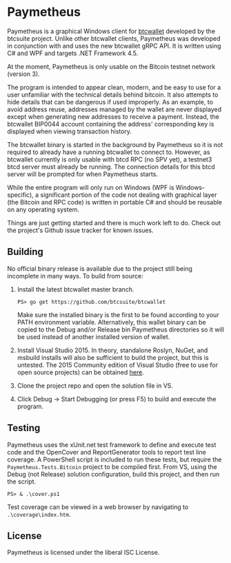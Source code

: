 # Paymetheus

Paymetheus is a graphical Windows client for
[btcwallet](https://github.com/btcsuite/btcwallet) developed by the btcsuite
project.  Unlike other btcwallet clients, Paymetheus was developed in
conjunction with and uses the new btcwallet gRPC API. It is written using C# and
WPF and targets .NET Framework 4.5.

At the moment, Paymetheus is only usable on the Bitcoin testnet network (version
3).

The program is intended to appear clean, modern, and be easy to use for a user
unfamiliar with the technical details behind bitcoin.  It also attempts to hide
details that can be dangerous if used improperly.  As an example, to avoid
address reuse, addresses managed by the wallet are never displayed except when
generating new addresses to receive a payment.  Instead, the btcwallet BIP0044
account containing the address' corresponding key is displayed when viewing
transaction history.

The btcwallet binary is started in the background by Paymetheus so it is not
required to already have a running btcwallet to connect to.  However, as
btcwallet currently is only usable with btcd RPC (no SPV yet), a testnet3 btcd
server must already be running.  The connection details for this btcd server
will be prompted for when Paymetheus starts.

While the entire program will only run on Windows (WPF is Windows-specific), a
significant portion of the code not dealing with graphical layer (the Bitcoin
and RPC code) is written in portable C# and should be reusable on any operating
system.

Things are just getting started and there is much work left to do.  Check out
the project's Github issue tracker for known issues.

## Building

No official binary release is available due to the project still being
incomplete in many ways.  To build from source:

1. Install the latest btcwallet master branch.

   ```
   PS> go get https://github.com/btcsuite/btcwallet
   ```

   Make sure the installed binary is the first to be found according to your
   PATH environment variable.  Alternatively, this wallet binary can be copied
   to the Debug and/or Release bin Paymetheus directories so it will be used
   instead of another installed version of wallet.

2. Install Visual Studio 2015.  In theory, standalone Roslyn, NuGet, and msbuild
   installs will also be sufficient to build the project, but this is untested.
   The 2015 Community edition of Visual Studio (free to use for open source
   projects) can be obtained [here](https://www.visualstudio.com/en-us/products/visual-studio-community-vs.aspx).

3. Clone the project repo and open the solution file in VS.

4. Click Debug -> Start Debugging (or press F5) to build and execute the
   program.

## Testing

Paymetheus uses the xUnit.net test framework to define and execute test code and
the OpenCover and ReportGenerator tools to report test line coverage.  A
PowerShell script is included to run these tests, but require the
`Paymetheus.Tests.Bitcoin` project to be compiled first.  From VS, using the
Debug (not Release) solution configuration, build this project, and then run the
script.

```
PS> & .\cover.ps1
```

Test coverage can be viewed in a web browser by navigating to
`.\coverage\index.htm`.

## License

Paymetheus is licensed under the liberal ISC License.
